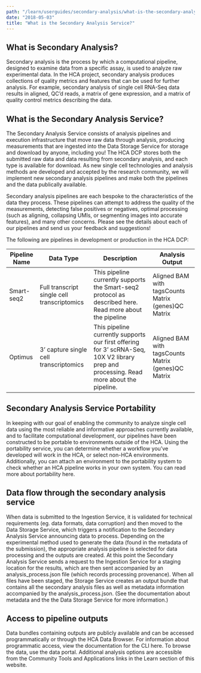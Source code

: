 ```yaml
---
path: "/learn/userguides/secondary-analysis/what-is-the-secondary-analysis-service"
date: "2018-05-03"
title: "What is the Secondary Analysis Service?"
---
```


## What is Secondary Analysis?

Secondary analysis is the process by which a computational pipeline, designed to examine data from a specific assay, is used to analyze raw experimental data. In the HCA project, secondary analysis produces collections of quality metrics and features that can be used for further analysis. For example, secondary analysis of single cell RNA-Seq data results in aligned, QC’d reads, a matrix of gene expression, and a matrix of quality control metrics describing the data.   

## What is the Secondary Analysis Service?
The Secondary Analysis Service consists of analysis pipelines and execution infrastructure that move raw data through analysis, producing measurements that are ingested into the Data Storage Service for storage and download by anyone, including you! The HCA DCP stores both the submitted raw data and data resulting from secondary analysis, and each type is available for download. As new single cell technologies and analysis methods are developed and accepted by the research community, we will implement new secondary analysis pipelines and make both the pipelines and the data publically available.  

Secondary analysis pipelines are each bespoke to the characteristics of the data they process. These pipelines can attempt to address the quality of the measurements, detecting false positives or negatives, optimal processing (such as aligning, collapsing UMIs, or segmenting images into accurate features), and many other concerns. Please see the details about each of our pipelines and send us your feedback and suggestions!



The following are pipelines in development or production in the HCA DCP:

| Pipeline Name | Data Type                                   | Description                                                                                                                            | Analysis Output                                     |
|------------------|---------------------------------------------|----------------------------------------------------------------------------------------------------------------------------------------|-----------------------------------------------------|
| Smart-seq2    | Full transcript single cell transcriptomics | This pipeline currently supports the Smart-seq2 protocol as described here. Read more about the pipeline                               | Aligned BAM with tagsCounts Matrix (genes)QC Matrix |
| Optimus       | 3’ capture single cell transcriptomics      | This pipeline currently supports our first offering for 3’ scRNA-Seq, 10X V2 library prep and processing. Read more about the pipeline. | Aligned BAM with tagsCounts Matrix (genes)QC Matrix |


## Secondary Analysis Service Portability
In keeping with our goal of enabling the community to analyze single cell data using the most reliable and informative approaches currently available, and to facilitate computational development, our pipelines have been constructed to be portable to environments outside of the HCA. Using the portability service, you can determine whether a workflow you’ve developed will work in the HCA, or select non-HCA environments. Additionally, you can attach an environment to the portability system to check whether an HCA pipeline works in your own system. You can read more about portability here. 


## Data flow through the secondary analysis service
When data is submitted to the Ingestion Service, it is validated for technical requirements (eg. data formats, data corruption) and then moved to the Data Storage Service, which triggers a notification to the Secondary Analysis Service announcing data to process. Depending on the experimental method used to generate the data (found in the metadata of the submission), the appropriate analysis pipeline is selected for data processing and the outputs are created. At this point the Secondary Analysis Service sends a request to the Ingestion Service for a staging location for the results, which are then sent accompanied by an analysis_process.json file (which records processing provenance). When all files have been staged, the Storage Service creates an output bundle that contains all the secondary analysis files as well as metadata information accompanied by the analysis_process.json. (See the documentation about metadata and the the Data Storage Service for more information.)  


## Access to pipeline outputs
Data bundles containing outputs are publicly available and can be accessed programmatically or through the HCA Data Browser. For information about programmatic access, view the documentation for the CLI here.  To browse the data, use the data portal. Additional analysis options are accessible from the Community Tools and Applications links in the Learn section of this website.


